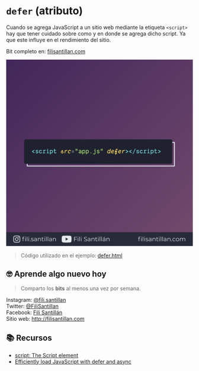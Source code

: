# `defer` (atributo)

Cuando se agrega JavaScript a un sitio web mediante la etiqueta `<script>` hay que tener cuidado sobre como y en donde se agrega dicho script. Ya que este influye en el rendimiento del sitio.

Bit completo en: [filisantillan.com](https://filisantillan.com/bits/atributo-defer/)

![defer](./defer.png)

> Código utilizado en el ejemplo: [defer.html](./defer.html)

## 🤓 Aprende algo nuevo hoy

> Comparto los **bits** al menos una vez por semana.

Instagram: [@fili.santillan](https://www.instagram.com/fili.santillan/)  
Twitter: [@FiliSantillan](https://twitter.com/FiliSantillan)  
Facebook: [Fili Santillán](https://www.facebook.com/FiliSantillan96/)  
Sitio web: http://filisantillan.com

## 📚 Recursos

- [script: The Script element](https://developer.mozilla.org/en-US/docs/Web/HTML/Element/script)
- [Efficiently load JavaScript with defer and async](https://flaviocopes.com/javascript-async-defer/)
